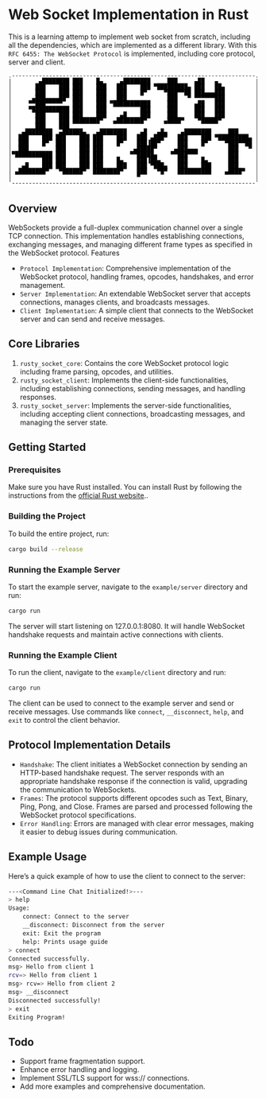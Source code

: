 # Web Socket Implementation in Rust
This is a learning attemp to implement web socket from scratch, including all the dependencies, which are implemented as a different library. With this `RFC 6455: The WebSocket Protocol` is implemented, including core protocol, server and client.

[![Rusty Socket Demo](banner.png)](rusty_socket_example.mp4)

## Overview

WebSockets provide a full-duplex communication channel over a single TCP connection. This implementation handles establishing connections, exchanging messages, and managing different frame types as specified in the WebSocket protocol.
Features

- `Protocol Implementation`: Comprehensive implementation of the WebSocket protocol, handling frames, opcodes, handshakes, and error management.
- `Server Implementation`: An extendable WebSocket server that accepts connections, manages clients, and broadcasts messages.
- `Client Implementation`: A simple client that connects to the WebSocket server and can send and receive messages.

## Core Libraries

1. `rusty_socket_core`: Contains the core WebSocket protocol logic including frame parsing, opcodes, and utilities.
2. `rusty_socket_client`: Implements the client-side functionalities, including establishing connections, sending messages, and handling responses.
3. `rusty_socket_server`: Implements the server-side functionalities, including accepting client connections, broadcasting messages, and managing the server state.

## Getting Started

### Prerequisites

Make sure you have Rust installed. You can install Rust by following the instructions from the [official Rust website](https://www.rust-lang.org/learn/get-started)..

### Building the Project
To build the entire project, run:
```bash
cargo build --release
```

### Running the Example Server
To start the example server, navigate to the `example/server` directory and run:
```bash
cargo run
```
The server will start listening on 127.0.0.1:8080. It will handle WebSocket handshake requests and maintain active connections with clients.

### Running the Example Client
To run the client, navigate to the `example/client` directory and run:
```bash
cargo run
```
The client can be used to connect to the example server and send or receive messages. Use commands like `connect`, `__disconnect`, `help`, and `exit` to control the client behavior.

## Protocol Implementation Details

- `Handshake`: The client initiates a WebSocket connection by sending an HTTP-based handshake request. The server responds with an appropriate handshake response if the connection is valid, upgrading the communication to WebSockets.
- `Frames`: The protocol supports different opcodes such as Text, Binary, Ping, Pong, and Close. Frames are parsed and processed following the WebSocket protocol specifications.
- `Error Handling`: Errors are managed with clear error messages, making it easier to debug issues during communication.

## Example Usage

Here’s a quick example of how to use the client to connect to the server:
```bash
---<Command Line Chat Initialized!>---
> help
Usage:
	connect: Connect to the server
	__disconnect: Disconnect from the server
	exit: Exit the program
	help: Prints usage guide
> connect
Connected successfully.
msg> Hello from client 1
rcv=> Hello from client 1
msg> rcv=> Hello from client 2
msg> __disconnect
Disconnected successfully!
> exit
Exiting Program!
```

## Todo
- Support frame fragmentation support.
- Enhance error handling and logging.
- Implement SSL/TLS support for wss:// connections.
- Add more examples and comprehensive documentation.

